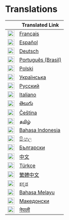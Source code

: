# Translations

|                                                                                                                                                   | Translated Link                       |
| ------------------------------------------------------------------------------------------------------------------------------------------------- | ------------------------------------- |
| <img alt="French" title="French" src="https://cdn.staticaly.com/gh/hjnilsson/country-flags/master/svg/fr.svg" width="22">                       | [Français](README.fr.md)       |
| <img alt="Spanish" title="Spanish" src="https://cdn.staticaly.com/gh/hjnilsson/country-flags/master/svg/es.svg" width="22">                     | [Español](README.es.md)                 |
| <img alt="German" title="German" src="https://cdn.staticaly.com/gh/hjnilsson/country-flags/master/svg/de.svg" width="22">                       | [Deutsch](README.de.md)                 |
| <img alt="Portuguese (Brasil)" title="Portuguese (Brasil)" src="https://cdn.staticaly.com/gh/hjnilsson/country-flags/master/svg/br.svg" width="22"> | [Português (Brasil)](README.pt_br.md) |
| <img alt="Polish" title="Polish" src="https://cdn.staticaly.com/gh/hjnilsson/country-flags/master/svg/pl.svg" width="22">                       | [Polski](README.pl.md)                 |
| <img alt="Ukrainian" title="Ukrainian" src="https://cdn.staticaly.com/gh/hjnilsson/country-flags/master/svg/ua.svg" width="22">                 | [Українська](./README.uk.md)   |
| <img alt="Russian" title="Russian" src="https://cdn.staticaly.com/gh/hjnilsson/country-flags/master/svg/ru.svg" width="22">                     | [Русский](./README.ru.md)               |
| <img alt="Italian" title="Italian" src="https://cdn.staticaly.com/gh/hjnilsson/country-flags/master/svg/it.svg" width="22">                     | [Italiano](./README.it.md)     |
| <img alt="Telugu" title="Telugu" src="https://cdn.staticaly.com/gh/hjnilsson/country-flags/master/svg/in.svg" width="22">                       | [తెలుగు](./README.te.md)               |
| <img alt="Czech" title="Czech" src="https://cdn.staticaly.com/gh/hjnilsson/country-flags/master/svg/cz.svg" width="22">                         | [Čeština](README.cs.md)                 |
| <img alt="Tamil" title="Tamil" src="https://cdn.staticaly.com/gh/hjnilsson/country-flags/master/svg/lk.svg" width="22">                         | [தமிழ்](./README.ta.md)               |
| <img alt="Indonesian" title="Indonesian" src="https://cdn.staticaly.com/gh/hjnilsson/country-flags/master/svg/id.svg" width="22">               | [Bahasa Indonesia](./README.id.md)     |
| <img alt="Sinhala" title="Sinhala" src="https://cdn.staticaly.com/gh/hjnilsson/country-flags/master/svg/lk.svg" width="22">                     | [සිංහල](./README.si.md)               |
| <img alt="Bulgarian" title="Bulgarian" src="https://cdn.staticaly.com/gh/hjnilsson/country-flags/master/svg/bg.svg" width="22">                 | [Български](./README.bg.md)    |
| <img alt="Chinese" title="Chinese" src="https://cdn.staticaly.com/gh/hjnilsson/country-flags/master/svg/cn.svg" width="22">                     | [中文](./README.zh.md)               |
| <img alt="Turkish" title="Turkish" src="https://cdn.staticaly.com/gh/hjnilsson/country-flags/master/svg/tr.svg" width="22">                     | [Türkçe](./README.tr.md)               |
| <img alt="Traditional Chinese" title="Traditional Chinese" src="https://cdn.staticaly.com/gh/hjnilsson/country-flags/master/svg/tw.svg" width="22">          | [繁體中文](./README.zh_tw.md) |
| <img alt="Kannada" title="Kannada" src="https://cdn.staticaly.com/gh/hjnilsson/country-flags/master/svg/in.svg" width="22">            		  | [ಕನ್ನಡ ](./README.kn.md)               |
| <img alt="Malay" title="Malay" src="https://cdn.staticaly.com/gh/hjnilsson/country-flags/master/svg/my.svg" width="22">                         | [Bahasa Melayu](./README.ms.md)        |
| <img alt="Македонски" title="Македонски" src="https://cdn.staticaly.com/gh/hjnilsson/country-flags/master/svg/mk.svg" width="22">               | [Македонски](./README.mk.md)            |
<img alt="Nepali" title="Nepali" src="https://cdn.staticaly.com/gh/hjnilsson/country-flags/master/svg/np.svg" width="22">                     | [नेपाली](README.ne.md)                 |
